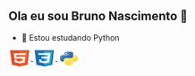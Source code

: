## Ola eu sou Bruno Nascimento 👋

- 🌱 Estou estudando Python

<div> 
  <a href="[https://www.linkedin.com/in/rafaella-ballerini-45875016a](https://www.linkedin.com/in/bruno-nascimento-551909175/)">
    <img align="center" alt="Rafa-HTML" height="30" width="40" src="https://raw.githubusercontent.com/devicons/devicon/master/icons/html5/html5-original.svg">
  <img align="center" alt="Rafa-CSS" height="30" width="40" src="https://raw.githubusercontent.com/devicons/devicon/master/icons/css3/css3-original.svg">
    <img align="center" alt="Bruno-Python" height="30" width="40" src="https://raw.githubusercontent.com/devicons/devicon/master/icons/python/python-original.svg">
